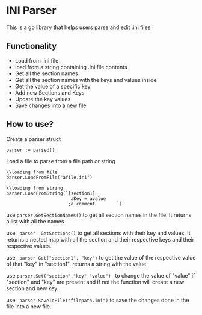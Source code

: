 # INI Parser
This is a go library that helps users parse and edit .ini files

## Functionality
- Load from .ini file
- load from a string containing .ini file contents 
- Get all the section names
- Get all the section names with the keys and values inside
- Get the value of a specific key
- Add new Sections and Keys
- Update the key values
- Save changes into a new file

## How to use?

Create a parser struct 

```
parser := parsed{}
```
Load a file to parse from a file path or string

```
\\loading from file
parser.LoadFromFile("afile.ini") 

\\loading from string
parser.LoadFromString(`[section1]
                        aKey = avalue
                       ;a comment        `)
```

use ```parser.GetSectionNames()``` to get all section names in the file.  It returns a list with all the names

 
use ``` parser. GetSections()``` to get all sections with their key and values. It returns a nested map with all the section and their respective keys and their respective values.


use ``` parser.Get("section1", "key")```   to get the value of the respective value of that "key" in "section1". returns a string with the value.


use ```parser.Set("section","key","value") ``` to change the value of "value" if "section" and "key" are present and if not the function will create a new section and new key.


use ``` parser.SaveToFile("filepath.ini")``` to save the changes done in the file into a new file.






